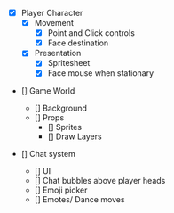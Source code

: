 - [X] Player Character
    - [X] Movement
        - [X] Point and Click controls 
        - [X] Face destination
    - [X] Presentation
        - [X] Spritesheet
        - [X] Face mouse when stationary
        
- [] Game World
    - [] Background
    - [] Props
        - [] Sprites
        - [] Draw Layers

- [] Chat system
    - [] UI
    - [] Chat bubbles above player heads
    - [] Emoji picker
    - [] Emotes/ Dance moves
    
